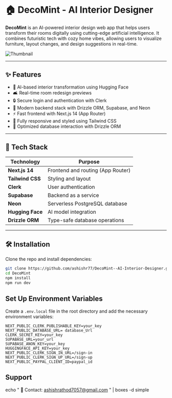 # 🏠 DecoMint - AI Interior Designer

**DecoMint** is an AI-powered interior design web app that helps users transform their rooms digitally using cutting-edge artificial intelligence. It combines futuristic tech with cozy home vibes, allowing users to visualize furniture, layout changes, and design suggestions in real-time.

![Thumbnail]([https://raw.githubusercontent.com/ashishr77/DecoMint--AI-Interior-Designer/main/public/thumbnail.png](https://i.ibb.co/cKvyrXQT/decomint.png))

---

## ✨ Features

- 🧠 AI-based interior transformation using Hugging Face
- 🛋️ Real-time room redesign previews
- 🔒 Secure login and authentication with Clerk
- 🔧 Modern backend stack with Drizzle ORM, Supabase, and Neon
- ⚡ Fast frontend with Next.js 14 (App Router)
- 🌈 Fully responsive and styled using Tailwind CSS
- 💾 Optimized database interaction with Drizzle ORM

---

## 🚀 Tech Stack

| Technology      | Purpose                              |
|------------------|--------------------------------------|
| **Next.js 14**        | Frontend and routing (App Router) |
| **Tailwind CSS**      | Styling and layout                |
| **Clerk**             | User authentication               |
| **Supabase**          | Backend as a service              |
| **Neon**              | Serverless PostgreSQL database    |
| **Hugging Face**      | AI model integration              |
| **Drizzle ORM**       | Type-safe database operations     |

---


## 🛠️ Installation

Clone the repo and install dependencies:

```bash
git clone https://github.com/ashishr77/DecoMint--AI-Interior-Designer.git
cd DecoMint
npm install
npm run dev
```

## Set Up Environment Variables
 Create a `.env.local` file in the root directory and add the necessary environment variables:
   ```plaintext
NEXT_PUBLIC_CLERK_PUBLISHABLE_KEY=your_key
NEXT_PUBLIC_DATABASE_URL= database_Url
CLERK_SECRET_KEY=your_key
SUPABASE_URL=your_url
SUPABASE_ANON_KEY=your_key
HUGGINGFACE_API_KEY=your_key
NEXT_PUBLIC_CLERK_SIGN_IN_URL=/sign-in
NEXT_PUBLIC_CLERK_SIGN_UP_URL=/sign-up
NEXT_PUBLIC_PAYPAL_CLIENT_ID=paypal_id
 ```

## Support
echo "
📧 Contact: ashishrathod7057@gmail.com 
" | boxes -d simple
